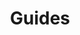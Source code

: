 ---
title: "Guides"
linkTitle: "Guides"
description: "This section includes all guides for the CORTEX Innovation platform."
weight: 10
---